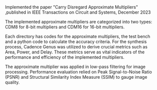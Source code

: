 Implemented the paper "Carry Disregard Approximate Multipliers" ,published in IEEE Transactions on Circuit and Systems, December 2023

The implemented approximate multipliers are categorized into two types: CDM8 for 8-bit multipliers and CDM16 for 16-bit multipliers. 

Each directory has codes for the approximate multipliers, the test bench and a python code to calculate the accuracy criteria. For the synthesis process, Cadence Genus was utilized to derive crucial metrics such as Area, Power, and Delay. These metrics serve as vital indicators of the performance and efficiency of the implemented multipliers.

The approximate multiplier was applied in low-pass filtering for image processing. Performance evaluation relied on Peak Signal-to-Noise Ratio (PSNR) and Structural Similarity Index Measure (SSIM) to gauge image quality.
